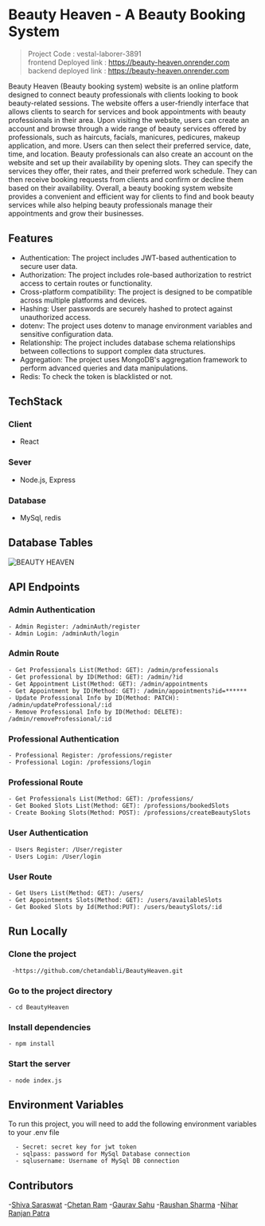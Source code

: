 
# Beauty Heaven - A Beauty Booking System

> Project Code : vestal-laborer-3891 <br/>
> frontend Deployed link : https://beauty-heaven.onrender.com      <br/>
> backend deployed link : https://beauty-heaven.onrender.com      <br/>

Beauty Heaven (Beauty booking system) website is an online platform designed to connect beauty professionals with clients looking to book beauty-related sessions. The website offers a user-friendly interface that allows clients to search for services and book appointments with beauty professionals in their area.
Upon visiting the website, users can create an account and browse through a wide range of beauty services offered by professionals, such as haircuts, facials, manicures, pedicures, makeup application, and more. Users can then select their preferred service, date, time, and location.
Beauty professionals can also create an account on the website and set up their availability by opening slots. They can specify the services they offer, their rates, and their preferred work schedule. They can then receive booking requests from clients and confirm or decline them based on their availability.
Overall, a beauty booking system website provides a convenient and efficient way for clients to find and book beauty services while also helping beauty professionals manage their appointments and grow their businesses.


## Features

 - Authentication: The project includes JWT-based authentication to secure user data.
 - Authorization: The project includes role-based authorization to restrict access to certain routes or functionality.
 - Cross-platform compatibility: The project is designed to be compatible across multiple platforms and devices.
 - Hashing: User passwords are securely hashed to protect against unauthorized access.
 - dotenv: The project uses dotenv to manage environment variables and sensitive configuration data.
 - Relationship: The project includes database schema relationships between collections to support complex data structures.
 - Aggregation: The project uses MongoDB's aggregation framework to perform advanced queries and data manipulations.
 - Redis: To check the token is blacklisted or not.
 
 ## TechStack
 
 ### Client
 - React
 
 ### Sever 
 - Node.js, Express
 
 ### Database
 - MySql, redis

## Database Tables 
![BEAUTY HEAVEN](https://github.com/chetandabli/vestal-laborer-3891/assets/107503237/5b684d97-204d-495a-80fb-e8eaf78272f3)

## API Endpoints

### Admin Authentication
    - Admin Register: /adminAuth/register
    - Admin Login: /adminAuth/login

### Admin Route
    - Get Professionals List(Method: GET): /admin/professionals
    - Get professional by ID(Method: GET): /admin/?id
    - Get Appointment List(Method: GET): /admin/appointments
    - Get Appointment by ID(Method: GET): /admin/appointments?id=******
    - Update Professional Info by ID(Method: PATCH): /admin/updateProfessional/:id
    - Remove Professional Info by ID(Method: DELETE): /admin/removeProfessional/:id
    
### Professional Authentication
    - Professional Register: /professions/register
    - Professional Login: /professions/login

### Professional Route
    - Get Professionals List(Method: GET): /professions/
    - Get Booked Slots List(Method: GET): /professions/bookedSlots
    - Create Booking Slots(Method: POST): /professions/createBeautySlots

### User Authentication
    - Users Register: /User/register
    - Users Login: /User/login
 
 ### User Route
    - Get Users List(Method: GET): /users/
    - Get Appointments Slots(Method: GET): /users/availableSlots
    - Get Booked Slots by Id(Method:PUT): /users/beautySlots/:id
    
## Run Locally
 ### Clone the project
     -https://github.com/chetandabli/BeautyHeaven.git    
### Go to the project directory
    - cd BeautyHeaven
    
### Install dependencies

    - npm install

### Start the server
    - node index.js
    
## Environment Variables
 To run this project, you will need to add the following environment variables to your .env file

      - Secret: secret key for jwt token
      - sqlpass: password for MySql Database connection
      - sqlusername: Username of MySql DB connection

## Contributors
-[Shiva Saraswat](https://github.com/shivam5665)
-[Chetan Ram](https://github.com/chetandabli)
-[Gaurav Sahu](https://github.com/gauravsahuu)
-[Raushan Sharma](https://github.com/RAUSHANSHARMA74)
-[Nihar Ranjan Patra](https://github.com/Nihar11789)

